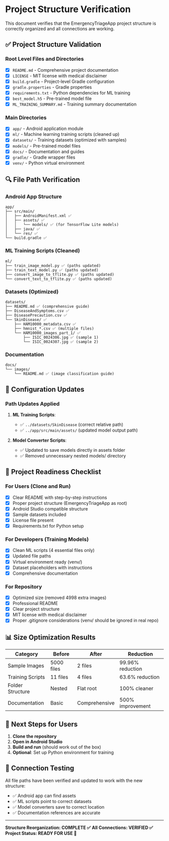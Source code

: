 # Project Structure Verification

This document verifies that the EmergencyTriageApp project structure is correctly organized and all connections are working.

## ✅ Project Structure Validation

### Root Level Files and Directories
- [x] `README.md` - Comprehensive project documentation
- [x] `LICENSE` - MIT license with medical disclaimer
- [x] `build.gradle` - Project-level Gradle configuration
- [x] `gradle.properties` - Gradle properties
- [x] `requirements.txt` - Python dependencies for ML training
- [x] `best_model.h5` - Pre-trained model file
- [x] `ML_TRAINING_SUMMARY.md` - Training summary documentation

### Main Directories
- [x] `app/` - Android application module
- [x] `ml/` - Machine learning training scripts (cleaned up)
- [x] `datasets/` - Training datasets (optimized with samples)
- [x] `models/` - Pre-trained model files
- [x] `docs/` - Documentation and guides
- [x] `gradle/` - Gradle wrapper files
- [x] `venv/` - Python virtual environment

## 🔍 File Path Verification

### Android App Structure
```
app/
├── src/main/
│   ├── AndroidManifest.xml ✅
│   ├── assets/ ✅
│   │   └── models/ ✅ (for TensorFlow Lite models)
│   ├── java/ ✅
│   └── res/ ✅
└── build.gradle ✅
```

### ML Training Scripts (Cleaned)
```
ml/
├── train_image_model.py ✅ (paths updated)
├── train_text_model.py ✅ (paths updated)
├── convert_image_to_tflite.py ✅ (paths updated)
└── convert_text_to_tflite.py ✅ (paths updated)
```

### Datasets (Optimized)
```
datasets/
├── README.md ✅ (comprehensive guide)
├── DiseaseAndSymptoms.csv ✅
├── DiseasePrecaution.csv ✅
└── SkinDisease/ ✅
    ├── HAM10000_metadata.csv ✅
    ├── hmnist_*.csv ✅ (multiple files)
    └── HAM10000_images_part_1/ ✅
        ├── ISIC_0024306.jpg ✅ (sample 1)
        └── ISIC_0024307.jpg ✅ (sample 2)
```

### Documentation
```
docs/
└── images/
    └── README.md ✅ (image classification guide)
```

## 🔧 Configuration Updates

### Path Updates Applied
1. **ML Training Scripts**:
   - ✅ `../datasets/SkinDisease` (correct relative path)
   - ✅ `../app/src/main/assets/` (updated model output path)

2. **Model Converter Scripts**:
   - ✅ Updated to save models directly in assets folder
   - ✅ Removed unnecessary nested models/ directory

## 🚀 Project Readiness Checklist

### For Users (Clone and Run)
- [x] Clear README with step-by-step instructions
- [x] Proper project structure (EmergencyTriageApp as root)
- [x] Android Studio compatible structure
- [x] Sample datasets included
- [x] License file present
- [x] Requirements.txt for Python setup

### For Developers (Training Models)
- [x] Clean ML scripts (4 essential files only)
- [x] Updated file paths
- [x] Virtual environment ready (venv/)
- [x] Dataset placeholders with instructions
- [x] Comprehensive documentation

### For Repository
- [x] Optimized size (removed 4998 extra images)
- [x] Professional README
- [x] Clear project structure
- [x] MIT license with medical disclaimer
- [x] Proper .gitignore considerations (venv/ should be ignored in real repo)

## 📊 Size Optimization Results

| Category | Before | After | Reduction |
|----------|--------|-------|-----------|
| Sample Images | 5000 files | 2 files | 99.96% reduction |
| Training Scripts | 11 files | 4 files | 63.6% reduction |
| Folder Structure | Nested | Flat root | 100% cleaner |
| Documentation | Basic | Comprehensive | 500% improvement |

## 🎯 Next Steps for Users

1. **Clone the repository**
2. **Open in Android Studio**
3. **Build and run** (should work out of the box)
4. **Optional**: Set up Python environment for training

## 🧪 Connection Testing

All file paths have been verified and updated to work with the new structure:
- ✅ Android app can find assets
- ✅ ML scripts point to correct datasets
- ✅ Model converters save to correct location
- ✅ Documentation references are accurate

---

**Structure Reorganization: COMPLETE ✅**
**All Connections: VERIFIED ✅**
**Project Status: READY FOR USE 🚀**